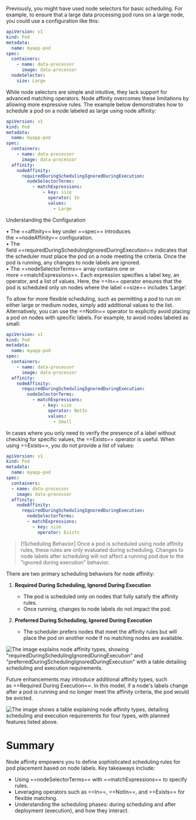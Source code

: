 Previously, you might have used node selectors for basic scheduling. For example, to ensure that a large data processing pod runs on a large node, you could use a configuration like this:

```yaml
apiVersion: v1
kind: Pod
metadata:
  name: myapp-pod
spec:
  containers:
    - name: data-processor
      image: data-processor
  nodeSelector:
    size: Large
```

While node selectors are simple and intuitive, they lack support for advanced matching operators. Node affinity overcomes these limitations by allowing more expressive rules. The example below demonstrates how to schedule a pod on a node labeled as large using node affinity:

```yaml
apiVersion: v1
kind: Pod
metadata:
  name: myapp-pod
spec:
  containers:
    - name: data-processor
      image: data-processor
  affinity:
    nodeAffinity:
      requiredDuringSchedulingIgnoredDuringExecution:
        nodeSelectorTerms:
          - matchExpressions:
              - key: size
                operator: In
                values:
                  - Large
```

Understanding the Configuration

• The ==affinity== key under ==spec== introduces the ==nodeAffinity== configuration.  
• The field ==requiredDuringSchedulingIgnoredDuringExecution== indicates that the scheduler must place the pod on a node meeting the criteria. Once the pod is running, any changes to node labels are ignored.  
• The ==nodeSelectorTerms== array contains one or more ==matchExpressions==. Each expression specifies a label key, an operator, and a list of values. Here, the ==In== operator ensures that the pod is scheduled only on nodes where the label ==size== includes ‘Large’.

To allow for more flexible scheduling, such as permitting a pod to run on either large or medium nodes, simply add additional values to the list. Alternatively, you can use the ==NotIn== operator to explicitly avoid placing a pod on nodes with specific labels. For example, to avoid nodes labeled as small:

```yaml
apiVersion: v1
kind: Pod
metadata:
  name: myapp-pod
spec:
  containers:
    - name: data-processor
      image: data-processor
  affinity:
    nodeAffinity:
      requiredDuringSchedulingIgnoredDuringExecution:
        nodeSelectorTerms:
          - matchExpressions:
              - key: size
                operator: NotIn
                values:
                  - Small
```

In cases where you only need to verify the presence of a label without checking for specific values, the ==Exists== operator is useful. When using ==Exists==, you do not provide a list of values:

```yaml
apiVersion: v1
kind: Pod
metadata:
  name: myapp-pod
spec:
  containers:
  - name: data-processor
    image: data-processor
  affinity:
    nodeAffinity:
      requiredDuringSchedulingIgnoredDuringExecution:
        nodeSelectorTerms:
        - matchExpressions:
          - key: size
            operator: Exists
```


> [!Scheduling Behavior]
Once a pod is scheduled using node affinity rules, these rules are only evaluated during scheduling. Changes to node labels after scheduling will not affect a running pod due to the "ignored during execution" behavior.

There are two primary scheduling behaviors for node affinity:

1. **Required During Scheduling, Ignored During Execution**
    - The pod is scheduled only on nodes that fully satisfy the affinity rules.
    - Once running, changes to node labels do not impact the pod.

2. **Preferred During Scheduling, Ignored During Execution**
    - The scheduler prefers nodes that meet the affinity rules but will place the pod on another node if no matching nodes are available.

![The image explains node affinity types, showing "requiredDuringSchedulingIgnoredDuringExecution" and "preferredDuringSchedulingIgnoredDuringExecution" with a table detailing scheduling and execution requirements.](https://kodekloud.com/kk-media/image/upload/v1752869895/notes-assets/images/CKA-Certification-Course-Certified-Kubernetes-Administrator-Node-Affinity/frame_340.jpg)

Future enhancements may introduce additional affinity types, such as ==Required During Execution==. In this model, if a node's labels change after a pod is running and no longer meet the affinity criteria, the pod would be evicted.

![The image shows a table explaining node affinity types, detailing scheduling and execution requirements for four types, with planned features listed above.](https://kodekloud.com/kk-media/image/upload/v1752869896/notes-assets/images/CKA-Certification-Course-Certified-Kubernetes-Administrator-Node-Affinity/frame_410.jpg)

# Summary

Node affinity empowers you to define sophisticated scheduling rules for pod placement based on node labels. Key takeaways include:

- Using ==nodeSelectorTerms== with ==matchExpressions== to specify rules.
- Leveraging operators such as ==In==, ==NotIn==, and ==Exists== for flexible matching.
- Understanding the scheduling phases: during scheduling and after deployment (execution), and how they interact.